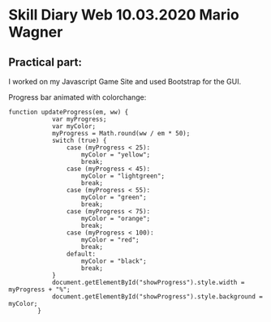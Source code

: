 
# Skill Diary Web 10.03.2020 Mario Wagner

## Practical part:

I worked on my Javascript Game Site and used Bootstrap for the GUI.


Progress bar animated with colorchange:
```
function updateProgress(em, ww) {
            var myProgress;
            var myColor;
            myProgress = Math.round(ww / em * 50);
            switch (true) {
                case (myProgress < 25):
                    myColor = "yellow";
                    break;
                case (myProgress < 45):
                    myColor = "lightgreen";
                    break;
                case (myProgress < 55):
                    myColor = "green";
                    break;
                case (myProgress < 75):
                    myColor = "orange";
                    break;
                case (myProgress < 100):
                    myColor = "red";
                    break;
                default:
                    myColor = "black";
                    break;
            }
            document.getElementById("showProgress").style.width = myProgress + "%";
            document.getElementById("showProgress").style.background = myColor;
        }

```
